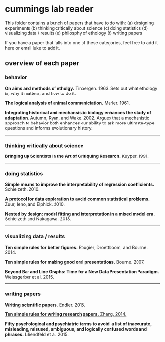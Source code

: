 # cummings lab reader

This folder contains a bunch of papers that have to do with:
(a) designing experiments
(b) thinking critically about science
(c) doing statistics
(d) visualizing data / results
(e) philosphy of ethology 
(f) writing papers

If you have a paper that falls into one of these categories, feel free to add it here or email luke to add it.

## overview of each paper

### behavior

**On aims and methods of etholgy.** Tinbergen. 1963.
Sets out what ethology is, why it matters, and how to do it.

**The logical analysis of animal communiciation.** Marler. 1961.

**Integrating historical and mechansistic biology enhances the study of adaptation.** Autumn, Ryan, and Wake. 2002.
Argues that a mechanistic approach to behavior both enhances our ability to ask more ultimate-type questions and informs evolutionary history.

--------------


### thinking critically about science

**Bringing up Scientists in the Art of Critiquing Research.** Kuyper. 1991.

--------------

### doing statistics

**Simple means to improve the interpretability of regression coefficients.** Schielzeth. 2010.

**A protocol for data exploration to avoid common statistical problems.** Zuur, Ieno, and Elphick. 2010.

**Nested by design: model fitting and interpretation in a mixed model era.** Schielzeth and Nakagawa. 2013.

--------------


### visualizing data / results

**Ten simple rules for better figures.** Rougier, Droettboom, and Bourne. 2014.

**Ten simple rules for making good oral presentations.** Bourne. 2007.

**Beyond Bar and Line Graphs: Time for a New Data Presentation Paradigm.** Weissgerber et al. 2015.

-----------

### writing papers

**Writing scientific papers.** Endler. 2015.

[**Ten simple rules for writing research papers.** Zhang. 2014.](http://journals.plos.org/ploscompbiol/article?id=10.1371/journal.pcbi.1003453)

**Fifty psychological and psychiatric terms to avoid: a list of inaccurate, misleading, misused, ambiguous, and logically confused words and phrases.** Liliendfeld et al. 2015.

